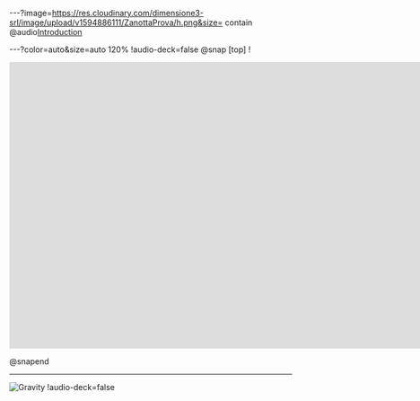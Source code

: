 ---?image=https://res.cloudinary.com/dimensione3-srl/image/upload/v1594886111/ZanottaProva/h.png&size= contain
@audio[Introduction](assets/audio/Alison_Knowles_Popular_Bean_Soup.mp3)

---?color=auto&size=auto 120%
!audio-deck=false
@snap [top]
!<div class="sketchfab-embed-wrapper">
    <iframe title="A 3D model" width="1920" height="510" src="https://sketchfab.com/models/15765b8a4c254ed394bb729ae0ed9641/embed?autostart=1&amp;ui_controls=1&amp;ui_infos=1&amp;ui_inspector=1&amp;ui_stop=1&amp;ui_watermark=1&amp;ui_watermark_link=1" frameborder="0" allow="autoplay; fullscreen; vr" mozallowfullscreen="true" webkitallowfullscreen="true"></iframe>
 
</div>
@snapend

---
![Gravity](https://player.vimeo.com/video/135850173)
!audio-deck=false